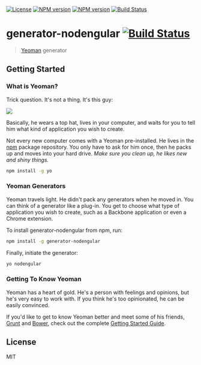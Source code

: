 [![License](http://img.shields.io/badge/license-MIT-blue.svg?style=flat)](https://npmjs.org/package/generator-nodengular)
[![NPM version](http://img.shields.io/npm/v/generator-nodengular.svg?style=flat)](https://npmjs.org/package/generator-nodengular)
[![NPM version](http://img.shields.io/npm/dm/generator-nodengular.svg?style=flat)](https://npmjs.org/package/generator-nodengular)
[![Build Status](https://travis-ci.org/AngularVN/generator-nodengular.svg?branch=master)](https://travis-ci.org/AngularVN/generator-nodengular)

# generator-nodengular [![Build Status](https://secure.travis-ci.org/leduong/generator-nodengular.png?branch=master)](https://travis-ci.org/leduong/generator-nodengular)

> [Yeoman](http://yeoman.io) generator


## Getting Started

### What is Yeoman?

Trick question. It's not a thing. It's this guy:

![](http://i.imgur.com/JHaAlBJ.png)

Basically, he wears a top hat, lives in your computer, and waits for you to tell him what kind of application you wish to create.

Not every new computer comes with a Yeoman pre-installed. He lives in the [npm](https://npmjs.org) package repository. You only have to ask for him once, then he packs up and moves into your hard drive. *Make sure you clean up, he likes new and shiny things.*

```bash
npm install -g yo
```

### Yeoman Generators

Yeoman travels light. He didn't pack any generators when he moved in. You can think of a generator like a plug-in. You get to choose what type of application you wish to create, such as a Backbone application or even a Chrome extension.

To install generator-nodengular from npm, run:

```bash
npm install -g generator-nodengular
```

Finally, initiate the generator:

```bash
yo nodengular
```

### Getting To Know Yeoman

Yeoman has a heart of gold. He's a person with feelings and opinions, but he's very easy to work with. If you think he's too opinionated, he can be easily convinced.

If you'd like to get to know Yeoman better and meet some of his friends, [Grunt](http://gruntjs.com) and [Bower](http://bower.io), check out the complete [Getting Started Guide](https://github.com/yeoman/yeoman/wiki/Getting-Started).


## License

MIT
